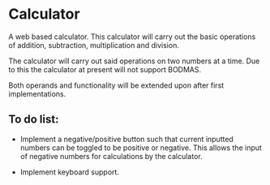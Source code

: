 # Calculator

A web based calculator. This calculator will carry out the basic operations
of addition, subtraction, multiplication and division.

The calculator will carry out said operations on two numbers at a time. Due to
this the calculator at present will not support BODMAS.

Both operands and functionality will be extended upon after first 
implementations.

## To do list:

- Implement a negative/positive button such that current inputted numbers can be
toggled to be positive or negative. This allows the input of negative numbers
for calculations by the calculator.

- Implement keyboard support.
